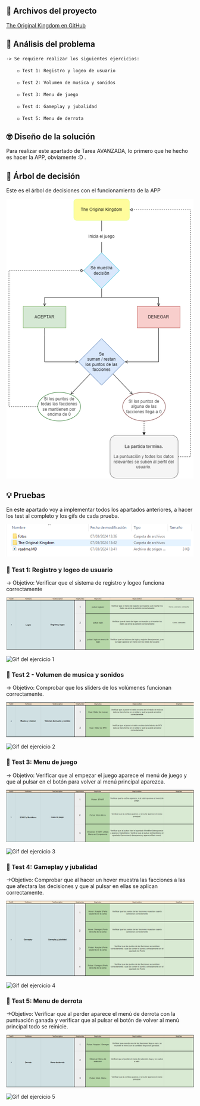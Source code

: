 ## 📂 Archivos del proyecto

[The Original Kingdom en GitHub](https://github.com/Dvazalm/The-Original-Kingdom.git)


## 🤔 Análisis del problema

```
-> Se requiere realizar los siguientes ejercicios:

    ◽ Test 1: Registro y logeo de usuario

    ◽ Test 2: Volumen de musica y sonidos

    ◽ Test 3: Menu de juego

    ◽ Test 4: Gameplay y jubalidad

    ◽ Test 5: Menu de derrota

```


## 🤓 Diseño de la solución
Para realizar este apartado de Tarea AVANZADA, lo primero que he hecho es hacer la APP, obviamente :D .


## 🌳 Árbol de decisión
Este es el árbol de decisiones con el funcionamiento de la APP

![Fichero con las actividades en formato HTML](./ArbolDeDecisiones.png)


## 💡 Pruebas

En este apartado voy a implementar todos los apartados anteriores, a hacer los test al completo y los gifs de cada
prueba.

![Fichero con las actividades en formato HTML](./fotos/Captura.PNG)


### 🔰 Test 1: Registro y logeo de usuario
-> Objetivo: Verificar que el sistema de registro y logeo funciona correctamente

![Foto del Test Plan del ejercicio 1](./fotos/test1.PNG)

![Gif del ejercicio 1](./fotos/GifEjer1.gif)


### 🔰 Test 2 - Volumen de musica y sonidos

-> Objetivo: Comprobar que los sliders de los volúmenes funcionan correctamente.

![Foto del Test Plan del ejercicio 2](./fotos/test2.PNG)

![Gif del ejercicio 2](./fotos/GifEjer2.gif)


### 🔰 Test 3: Menu de juego

-> Objetivo: Verificar que al empezar el juego aparece el menú de juego y que al pulsar en el botón para volver al menú principal aparezca.

![Foto del Test Plan del ejercicio 3](./fotos/test3.PNG)

![Gif del ejercicio 3](./fotos/GifEjer3.gif)


### 🔰 Test 4: Gameplay y jubalidad

->Objetivo: Comprobar que al hacer un hover muestra las facciones a las que afectara las decisiones y que al pulsar en ellas se aplican correctamente.

![Foto del Test Plan del ejercicio 4](./fotos/test4.PNG)

![Gif del ejercicio 4](./fotos/GifEjer4.gif)


### 🔰 Test 5: Menu de derrota

->Objetivo: Verificar que al perder aparece el menú de derrota con la puntuación ganada y verificar que al pulsar el botón de volver al menú principal todo se reinicie.

![Foto del Test Plan del ejercicio 5](./fotos/test5.PNG)

![Gif del ejercicio 5](./fotos/GifEjer5.gif)